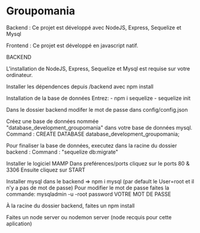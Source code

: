 # Groupomania
Backend : Ce projet est développé avec NodeJS, Express, Sequelize et Mysql

Frontend : Ce projet est développé en javascript natif.

BACKEND

L'installation de NodeJS, Express, Sequelize et Mysql est requise sur votre ordinateur.

Installer les dépendences depuis /backend avec npm install

Installation de la base de données Entrez: - npm i sequelize - sequelize init

Dans le dossier backend modifer le mot de passe dans config/config.json

Créez une base de données nommée "database_development_groupomania" dans votre base de données mysql. Command : CREATE DATABASE database_development_groupomania;

Pour finaliser la base de données, executez dans la racine du dossier backend : Command : "sequelize db:migrate"

Installer le logiciel MAMP Dans preférences/ports cliquez sur le ports 80 & 3306 Ensuite cliquez sur START

Installer mysql dans le backend => npm i mysql (par default le User=root et il n'y a pas de mot de passe) Pour modifier le mot de passe faites la commande: mysqladmin -u -root password VOTRE MOT DE PASSE

À la racine du dossier backend, faites un npm install

Faites un node server ou nodemon server (node recquis pour cette aplication)
